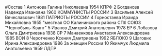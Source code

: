 #Состав
1 Антонова Галина Николаевна 1954 КПРФ
2 Богданова Надежда Ивановна 1960 КОММУНИСТЫ РОССИИ
3 Васильев Алексей Вячеславович 1981 ПАТРИОТЫ РОССИИ
4 Горностаева Ираида Михайловна 1955 \"местная ОО Калининского района СПб СОЮЗ \"Чернобыль-Квант\"
5 Иванов Дмитрий Анатольевич 1978 ЕР
6 Лобазова Ольга Дмитриевна 1938 СР
7 Манаенкова Анастасия Александровна 1985 ВОИ
8 Черотченко Ксения Дмитриевна 1992 ЯБЛОКО
9 Шаговик Ирина Александровна 1986 За женщин России
10 Якимчук Людмила Анатольевна 1959 ЛДПР

